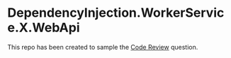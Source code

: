 # DependencyInjection.WorkerService.X.WebApi

This repo has been created to sample the [Code Review](https://codereview.stackexchange.com/questions/250043/net-core-dependency-injection-worker-service-x-web-api) question.

